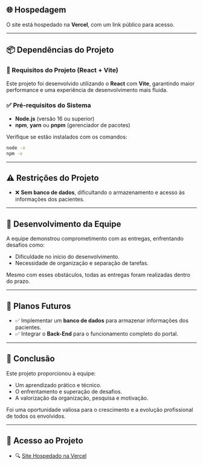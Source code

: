 ## 🌐 Hospedagem

O site está hospedado na **Vercel**, com um link público para acesso.

---

## 📦 Dependências do Projeto

### 🧰 Requisitos do Projeto (React + Vite)

Este projeto foi desenvolvido utilizando o **React** com **Vite**, garantindo maior performance e uma experiência de desenvolvimento mais fluida.

### ✅ Pré-requisitos do Sistema

- **Node.js** (versão 16 ou superior)
- **npm**, **yarn** ou **pnpm** (gerenciador de pacotes)

Verifique se estão instalados com os comandos:

```bash
node -v
npm -v
```

---

## ⚠️ Restrições do Projeto

- ❌ **Sem banco de dados**, dificultando o armazenamento e acesso às informações dos pacientes.

---

## 🤝 Desenvolvimento da Equipe

A equipe demonstrou comprometimento com as entregas, enfrentando desafios como:

- Dificuldade no início do desenvolvimento.
- Necessidade de organização e separação de tarefas.

Mesmo com esses obstáculos, todas as entregas foram realizadas dentro do prazo.

---

## 🚀 Planos Futuros

- ✅ Implementar um **banco de dados** para armazenar informações dos pacientes.
- ✅ Integrar o **Back-End** para o funcionamento completo do portal.

---

## 🏁 Conclusão

Este projeto proporcionou à equipe:

- Um aprendizado prático e técnico.
- O enfrentamento e superação de desafios.
- A valorização da organização, pesquisa e motivação.

Foi uma oportunidade valiosa para o crescimento e a evolução profissional de todos os envolvidos.

---

## 🔗 Acesso ao Projeto

- 🔍 [Site Hospedado na Vercel](https://sabara.vercel.app/)
